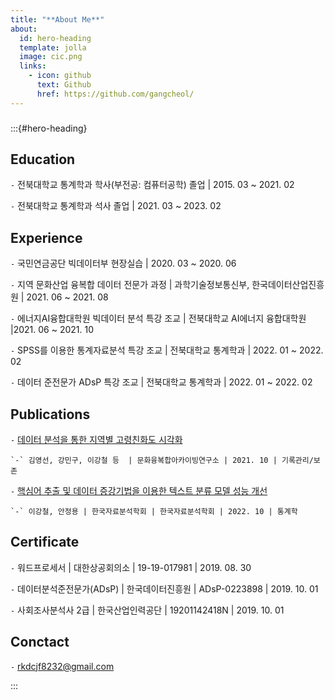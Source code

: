 ```yaml
---
title: "**About Me**"
about:
  id: hero-heading
  template: jolla
  image: cic.png
  links:
    - icon: github
      text: Github
      href: https://github.com/gangcheol/
---
```


###

:::{#hero-heading}

## Education

`-` 전북대학교 통계학과 학사(부전공: 컴퓨터공학) 졸업 | 2015. 03 ~ 2021. 02

`-` 전북대학교 통계학과 석사 졸업 | 2021. 03 ~ 2023. 02

## Experience

`-` 국민연금공단 빅데이터부 현장실습 | 2020. 03 ~ 2020. 06
 
`-` 지역 문화산업 융복합 데이터 전문가 과정 | 과학기술정보통신부, 한국데이터산업진흥원  | 2021. 06 ~ 2021. 08 

`-` 에너지AI융합대학원 빅데이터 분석 특강 조교 | 전북대학교 AI에너지 융합대학원 |2021. 06 ~ 2021. 10

`-` SPSS를 이용한 통계자료분석 특강 조교 | 전북대학교 통계학과 | 2022. 01 ~ 2022. 02

`-` 데이터 준전문가 ADsP 특강 조교 | 전북대학교 통계학과 | 2022. 01 ~ 2022. 02


## Publications

`-` [데이터 분석을 통한 지역별 고령친화도 시각화](https://www.kci.go.kr/kciportal/ci/sereArticleSearch/ciSereArtiView.kci?sereArticleSearchBean.artiId=ART002773972)

    `-` 김영선, 강민구, 이강철 등  | 문화융복합아카이빙연구소 | 2021. 10 | 기록관리/보존 

`-` [핵심어 추출 및 데이터 증강기법을 이용한 텍스트 분류 모델 성능 개선](https://www.kci.go.kr/kciportal/ci/sereArticleSearch/ciSereArtiView.kci?sereArticleSearchBean.artiId=ART002890029)
    
    `-` 이강철, 안정용 | 한국자료분석학회 | 한국자료분석학회 | 2022. 10 | 통계학
    

## Certificate

`-` 워드프로세서 | 대한상공회의소 | 19-19-017981 | 2019. 08. 30

`-` 데이터분석준전문가(ADsP) | 한국데이터진흥원 | ADsP-0223898 | 2019. 10. 01

`-` 사회조사분석사 2급 | 한국산업인력공단 | 19201142418N | 2019. 10. 01
    
## Conctact

`-` <rkdcjf8232@gmail.com>

:::

### 
